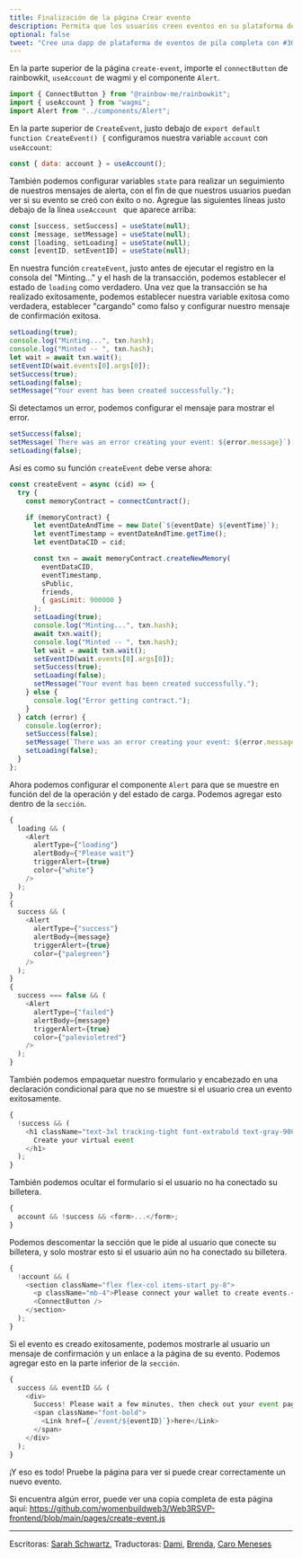 ```yaml
---
title: Finalización de la página Crear evento
description: Permita que los usuarios creen eventos en su plataforma de eventos descentralizada de pila completa.
optional: false
tweet: "Cree una dapp de plataforma de eventos de pila completa con #30DaysofWeb3 @womenbuildweb3 💥"
---
```


En la parte superior de la página `create-event`, importe el `connectButton` de rainbowkit, `useAccount` de wagmi y el componente `Alert`.

```javascript
import { ConnectButton } from "@rainbow-me/rainbowkit";
import { useAccount } from "wagmi";
import Alert from "../components/Alert";
```

En la parte superior de `CreateEvent`, justo debajo de `export default function CreateEvent() {` configuramos nuestra variable `account` con `useAccount`:

```javascript
const { data: account } = useAccount();
```

También podemos configurar variables `state` para realizar un seguimiento de nuestros mensajes de alerta, con el fin de que nuestros usuarios puedan ver si su evento se creó con éxito o no. Agregue las siguientes líneas justo debajo de la línea `useAccount ` que aparece arriba:

```javascript
const [success, setSuccess] = useState(null);
const [message, setMessage] = useState(null);
const [loading, setLoading] = useState(null);
const [eventID, setEventID] = useState(null);
```

En nuestra función `createEvent`, justo antes de ejecutar el registro en la consola del "Minting..." y el hash de la transacción, podemos establecer el estado de `loading` como verdadero. Una vez que la transacción se ha realizado exitosamente, podemos establecer nuestra variable exitosa como verdadera, establecer "cargando" como falso y configurar nuestro mensaje de confirmación exitosa.

```javascript
setLoading(true);
console.log("Minting...", txn.hash);
console.log("Minted -- ", txn.hash);
let wait = await txn.wait();
setEventID(wait.events[0].args[0]);
setSuccess(true);
setLoading(false);
setMessage("Your event has been created successfully.");
```

Si detectamos un error, podemos configurar el mensaje para mostrar el error.

```javascript
setSuccess(false);
setMessage(`There was an error creating your event: ${error.message}`);
setLoading(false);
```

Así es como su función `createEvent` debe verse ahora:

```javascript
const createEvent = async (cid) => {
  try {
    const memoryContract = connectContract();

    if (memoryContract) {
      let eventDateAndTime = new Date(`${eventDate} ${eventTime}`);
      let eventTimestamp = eventDateAndTime.getTime();
      let eventDataCID = cid;

      const txn = await memoryContract.createNewMemory(
        eventDataCID,
        eventTimestamp,
        sPublic,
        friends,
        { gasLimit: 900000 }
      );
      setLoading(true);
      console.log("Minting...", txn.hash);
      await txn.wait();
      console.log("Minted -- ", txn.hash);
      let wait = await txn.wait();
      setEventID(wait.events[0].args[0]);
      setSuccess(true);
      setLoading(false);
      setMessage("Your event has been created successfully.");
    } else {
      console.log("Error getting contract.");
    }
  } catch (error) {
    console.log(error);
    setSuccess(false);
    setMessage(`There was an error creating your event: ${error.message}`);
    setLoading(false);
  }
};
```

Ahora podemos configurar el componente `Alert` para que se muestre en función del de la operación y del estado de carga. Podemos agregar esto dentro de la `sección`.

```javascript
{
  loading && (
    <Alert
      alertType={"loading"}
      alertBody={"Please wait"}
      triggerAlert={true}
      color={"white"}
    />
  );
}
{
  success && (
    <Alert
      alertType={"success"}
      alertBody={message}
      triggerAlert={true}
      color={"palegreen"}
    />
  );
}
{
  success === false && (
    <Alert
      alertType={"failed"}
      alertBody={message}
      triggerAlert={true}
      color={"palevioletred"}
    />
  );
}
```

También podemos empaquetar nuestro formulario y encabezado en una declaración condicional para que no se muestre si el usuario crea un evento exitosamente.

```javascript
{
  !success && (
    <h1 className="text-3xl tracking-tight font-extrabold text-gray-900 sm:text-4xl md:text-5xl mb-4">
      Create your virtual event
    </h1>
  );
}
```

También podemos ocultar el formulario si el usuario no ha conectado su billetera.

```javascript
{
  account && !success && <form>...</form>;
}
```

Podemos descomentar la sección que le pide al usuario que conecte su billetera, y solo mostrar esto si el usuario aún no ha conectado su billetera.

```javascript
{
  !account && (
    <section className="flex flex-col items-start py-8">
      <p className="mb-4">Please connect your wallet to create events.</p>
      <ConnectButton />
    </section>
  );
}
```

Si el evento es creado exitosamente, podemos mostrarle al usuario un mensaje de confirmación y un enlace a la página de su evento. Podemos agregar esto en la parte inferior de la `sección`.

```javascript
{
  success && eventID && (
    <div>
      Success! Please wait a few minutes, then check out your event page{" "}
      <span className="font-bold">
        <Link href={`/event/${eventID}`}>here</Link>
      </span>
    </div>
  );
}
```

¡Y eso es todo! Pruebe la página para ver si puede crear correctamente un nuevo evento.

Si encuentra algún error, puede ver una copia completa de esta página aquí: https://github.com/womenbuildweb3/Web3RSVP-frontend/blob/main/pages/create-event.js

---

Escritoras: [Sarah Schwartz](https://twitter.com/schwartzswartz),
Traductoras: [Dami](https://twitter.com/dakitidami), [Brenda](https://twitter.com/engineerbrenda), [Caro Meneses](https://twitter.com/carmedinat)

